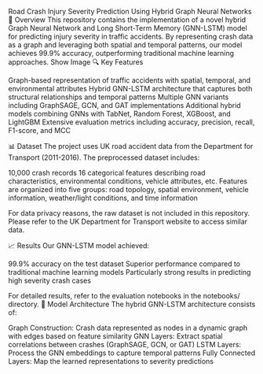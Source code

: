 Road Crash Injury Severity Prediction Using Hybrid Graph Neural Networks
📝 Overview
This repository contains the implementation of a novel hybrid Graph Neural Network and Long Short-Term Memory (GNN-LSTM) model for predicting injury severity in traffic accidents. By representing crash data as a graph and leveraging both spatial and temporal patterns, our model achieves 99.9% accuracy, outperforming traditional machine learning approaches.
Show Image
🔍 Key Features

Graph-based representation of traffic accidents with spatial, temporal, and environmental attributes
Hybrid GNN-LSTM architecture that captures both structural relationships and temporal patterns
Multiple GNN variants including GraphSAGE, GCN, and GAT implementations
Additional hybrid models combining GNNs with TabNet, Random Forest, XGBoost, and LightGBM
Extensive evaluation metrics including accuracy, precision, recall, F1-score, and MCC

📊 Dataset
The project uses UK road accident data from the Department for Transport (2011-2016). The preprocessed dataset includes:

10,000 crash records
16 categorical features describing road characteristics, environmental conditions, vehicle attributes, etc.
Features are organized into five groups: road topology, spatial environment, vehicle information, weather/light conditions, and time information

For data privacy reasons, the raw dataset is not included in this repository. Please refer to the UK Department for Transport website to access similar data.

📈 Results
Our GNN-LSTM model achieved:

99.9% accuracy on the test dataset
Superior performance compared to traditional machine learning models
Particularly strong results in predicting high severity crash cases

For detailed results, refer to the evaluation notebooks in the notebooks/ directory.
🔬 Model Architecture
The hybrid GNN-LSTM architecture consists of:

Graph Construction: Crash data represented as nodes in a dynamic graph with edges based on feature similarity
GNN Layers: Extract spatial correlations between crashes (GraphSAGE, GCN, or GAT)
LSTM Layers: Process the GNN embeddings to capture temporal patterns
Fully Connected Layers: Map the learned representations to severity predictions


